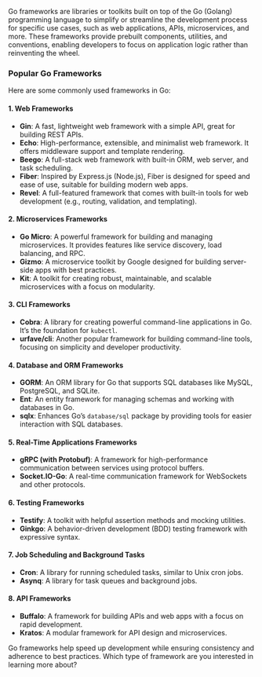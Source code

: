 Go frameworks are libraries or toolkits built on top of the Go (Golang) programming language to simplify or streamline the development process for specific use cases, such as web applications, APIs, microservices, and more. These frameworks provide prebuilt components, utilities, and conventions, enabling developers to focus on application logic rather than reinventing the wheel.

### Popular Go Frameworks

Here are some commonly used frameworks in Go:

#### **1. Web Frameworks**

* **Gin**: A fast, lightweight web framework with a simple API, great for building REST APIs.
* **Echo**: High-performance, extensible, and minimalist web framework. It offers middleware support and template rendering.
* **Beego**: A full-stack web framework with built-in ORM, web server, and task scheduling.
* **Fiber**: Inspired by Express.js (Node.js), Fiber is designed for speed and ease of use, suitable for building modern web apps.
* **Revel**: A full-featured framework that comes with built-in tools for web development (e.g., routing, validation, and templating).

#### **2. Microservices Frameworks**

* **Go Micro**: A powerful framework for building and managing microservices. It provides features like service discovery, load balancing, and RPC.
* **Gizmo**: A microservice toolkit by Google designed for building server-side apps with best practices.
* **Kit**: A toolkit for creating robust, maintainable, and scalable microservices with a focus on modularity.

#### **3. CLI Frameworks**

* **Cobra**: A library for creating powerful command-line applications in Go. It’s the foundation for `kubectl`.
* **urfave/cli**: Another popular framework for building command-line tools, focusing on simplicity and developer productivity.

#### **4. Database and ORM Frameworks**

* **GORM**: An ORM library for Go that supports SQL databases like MySQL, PostgreSQL, and SQLite.
* **Ent**: An entity framework for managing schemas and working with databases in Go.
* **sqlx**: Enhances Go’s `database/sql` package by providing tools for easier interaction with SQL databases.

#### **5. Real-Time Applications Frameworks**

* **gRPC (with Protobuf)**: A framework for high-performance communication between services using protocol buffers.
* **Socket.IO-Go**: A real-time communication framework for WebSockets and other protocols.

#### **6. Testing Frameworks**

* **Testify**: A toolkit with helpful assertion methods and mocking utilities.
* **Ginkgo**: A behavior-driven development (BDD) testing framework with expressive syntax.

#### **7. Job Scheduling and Background Tasks**

* **Cron**: A library for running scheduled tasks, similar to Unix cron jobs.
* **Asynq**: A library for task queues and background jobs.

#### **8. API Frameworks**

* **Buffalo**: A framework for building APIs and web apps with a focus on rapid development.
* **Kratos**: A modular framework for API design and microservices.

Go frameworks help speed up development while ensuring consistency and adherence to best practices. Which type of framework are you interested in learning more about?
